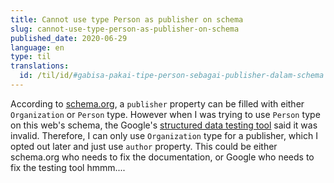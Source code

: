 ```yaml
---
title: Cannot use type Person as publisher on schema
slug: cannot-use-type-person-as-publisher-on-schema
published_date: 2020-06-29
language: en
type: til
translations:
  id: /til/id/#gabisa-pakai-tipe-person-sebagai-publisher-dalam-schema
---
```


According to [schema.org](https://schema.org/Article), a `publisher` property can be filled with either `Organization` or `Person` type. However when I was trying to use `Person` type on this web's schema, the Google's [structured data testing tool](https://search.google.com/structured-data/testing-tool/u/0/) said it was invalid. Therefore, I can only use `Organization` type for a publisher, which I opted out later and just use `author` property. This could be either schema.org who needs to fix the documentation, or Google who needs to fix the testing tool hmmm....
